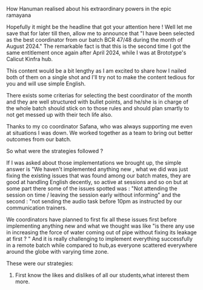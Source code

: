 How Hanuman realised about his extraordinary powers in the epic ramayana

Hopefully it might be the headline that got your attention here ! Well let me save that for later till then, allow me to announce that "I have been selected as the best coordinator from our batch BCR 47/48 during the month of August 2024." The remarkable fact is that this is the second time I got the same entitlement once again after April 2024, while I was at Brototype's Calicut Kinfra hub.

This content would be a bit lengthy as I am excited to share how I nailed both of them on a single shot and I'll try not to make the content tedious for you and will use simple English.


There exists some criterias for selecting the best coordinator of the month and they are well structured with bullet points, and he/she is in charge of the whole batch should stick on to those rules and should plan smartly to not get messed up with their tech life also.

Thanks to my co coordinator Safana, who was always supporting me even at situations I was down. We worked together as a team to bring out better outcomes from our batch. 

So what were the strategies followed ? 

If I was asked about those implementations we brought up, the simple answer is "We haven't implemented anything new , what we did was just fixing the existing issues that was found among our batch mates, they are good at handling English decently, so active at sessions and so on but at some part there some of the issues spotted was : "Not attending the session on time / leaving the session early without informing" and the second : "not sending the audio task before 10pm as instructed by our communication trainers.

We coordinators have planned to first fix all these issues first before implementing anything new and what we thought was like "is there any use in increasing the force of water coming out of pipe without fixing its leakage at first ? " And it is really challenging to implement everything successfully in a remote batch while compared to hub,as everyone scattered everywhere around the globe with varying time zone.

These were our strategies: 
1) First know the likes and dislikes of all our students,what interest them more.
